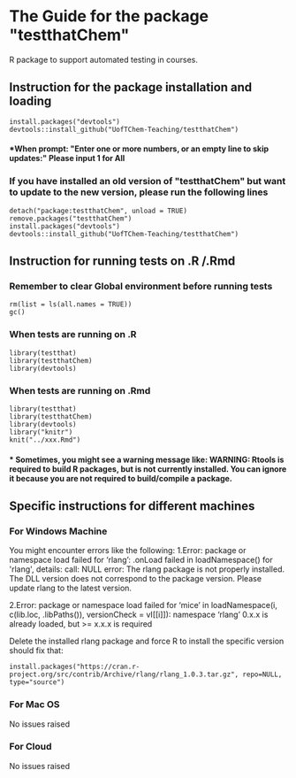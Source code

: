 
# The Guide for the package "testthatChem"
R package to support automated testing in courses.

## Instruction for the package installation and loading
	install.packages("devtools")
	devtools::install_github("UofTChem-Teaching/testthatChem")
#### *When prompt: "Enter one or more numbers, or an empty line to skip updates:" Please input **1** for All


### If you have installed an old version of "testthatChem" but want to update to the new version, please run the following lines
	detach("package:testthatChem", unload = TRUE)
	remove.packages("testthatChem")
	install.packages("devtools")
	devtools::install_github("UofTChem-Teaching/testthatChem")

## Instruction for running tests on .R /.Rmd

### Remember to clear Global environment before running tests
	rm(list = ls(all.names = TRUE))
	gc()

### When tests are running on .R
	library(testthat)
	library(testthatChem)
	library(devtools)
	
### When tests are running on .Rmd
	library(testthat)
	library(testthatChem)
	library(devtools)
	library("knitr")
	knit("../xxx.Rmd")
#### * Sometimes, you might see a warning message like: WARNING: Rtools is required to build R packages, but is not currently installed. You can ignore it because you are not required to build/compile a package. 


## Specific instructions for different machines 

### For Windows Machine
You might encounter errors like the following:
1.Error: package or namespace load failed for ‘rlang’:
 .onLoad failed in loadNamespace() for 'rlang', details:
  call: NULL
  error: The rlang package is not properly installed.
The DLL version does not correspond to the package version.
Please update rlang to the latest version.

2.Error: package or namespace load failed for ‘mice’ in loadNamespace(i, c(lib.loc, .libPaths()), versionCheck = vI[[i]]):
namespace ‘rlang’ 0.x.x is already loaded, but >= x.x.x is required

Delete the installed rlang package and force R to install the specific version should fix that:

	install.packages("https://cran.r-project.org/src/contrib/Archive/rlang/rlang_1.0.3.tar.gz", repo=NULL, type="source")

### For Mac OS
No issues raised

### For Cloud
No issues raised
